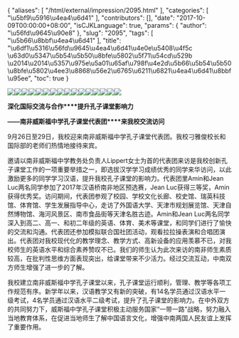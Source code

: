 {
    "aliases": [
        "/html/external/impression/2095.html"
    ],
    "categories": [
        "\u5bf9\u5916\u4ea4\u6d41"
    ],
    "contributors": [],
    "date": "2017-10-09T00:00:00+08:00",
    "isCJKLanguage": true,
    "params": {
        "author": "\u56fd\u9645\u90e8"
    },
    "slug": "2095",
    "tags": [
        "\u5b66\u8bbf\u4ea4\u6d41"
    ],
    "title": "\u6df1\u5316\u56fd\u9645\u4ea4\u6d41\u4e0e\u5408\u4f5c  \u63d0\u5347\u5b54\u5b50\u8bfe\u5802\u5f71\u54cd\u529b \u2014\u2014\u5357\u975e\u5a01\u65af\u798f\u4e2d\u5b66\u5b54\u5b50\u8bfe\u5802\u4ee3\u8868\u56e2\u6765\u6211\u6821\u4ea4\u6d41\u8bbf\u95ee",
    "toc": true
}

![](https://cdn.tfls.online/mirror/full/224f5a4b26b342eb8ee65a38a7f7378b9d60bc98.jpg)![](https://cdn.tfls.online/mirror/full/75c64ee920fccd9f4a5907ed9346af236fa30116.jpg)![](https://cdn.tfls.online/mirror/full/cccda98b70a02afec5c9c5a52f87470632816c28.jpg)![](https://cdn.tfls.online/mirror/full/1767ac6225475b075d3d6e92c20767a56936f85c.jpg)![](https://cdn.tfls.online/mirror/full/28df3562184ea74a90715eac62a8e812e3946510.jpg)![](https://cdn.tfls.online/mirror/full/8c3529b04f5f9cf173fc45d56d2c943727b18d9e.jpg)![](https://cdn.tfls.online/mirror/full/49875d3e4b31f04673fbd8044bb28b161216ca64.jpg)![](https://cdn.tfls.online/mirror/full/485e142ac9dc1736d42d98be16417ee7bea5b5b2.jpg)![](https://cdn.tfls.online/mirror/full/a8a7d98ca7b4778301670b870661643d67a1e8d1.jpg)![](https://cdn.tfls.online/mirror/full/c2e4bdb300881e847fa92f305eef56f57a04c0d2.jpg)![](https://cdn.tfls.online/mirror/full/16273ff2157f8b9fca74e0aefa29198c8a386723.jpg)![](https://cdn.tfls.online/mirror/full/1ca63a5e095f943b6ff8df8588276ec950c63b03.jpg)![](https://cdn.tfls.online/mirror/full/2cd57e4f7b22a71884cb8c896a2b416780b3e383.jpg)![](https://cdn.tfls.online/mirror/full/998bcde91513fd986771f103df141cdcfc0a4bfe.jpg)![](https://cdn.tfls.online/mirror/full/44439a4a8f4234f5aad09d6219737238cacdae29.jpg)![](https://cdn.tfls.online/mirror/full/c43ac2f2b0d089901ce4f8daff1814d22cb5502c.jpg)




  





**深化国际交流与合作****提升孔子课堂影响力**




**——****南非威斯福中学孔子课堂****代表团****来我校交流访问**









9月26日至29日，我校迎来南非威斯福中学孔子课堂代表团。我校刁雅俊校长和国际部的老师们热情地接待来宾。




邀请以南非威斯福中学教务处负责人Lippert女士为首的代表团来访是我校创新孔子课堂工作的一项重要举措之一，即选拔汉学学习成绩优秀的同学来华访问，以此激励更多的同学学习汉语，提升我校孔子课堂的影响力。代表团里Amin和Jean Luc两名同学参加了2017年汉语桥南非地区预选赛，Jean Luc获得三等奖，Amin获得优秀奖。访问期间，代表团参观了校园、学校文化长廊、校史馆、瑞英科技馆、体育馆、学生发展指导中心，走访了外国语大学、天津市规划展览馆、天津自然博物馆、海河风景区、南市食品街等天津名胜古迹。Amin和Jean Luc两名同学深入到高二、高一、和初二年级的英语、体育、美术等课堂，和同学们进行了愉快的交流和沟通。代表团还参加模拟联合国社团活动，观看拉拉操表演和合唱团演出。代表团对我校现代化的教学理念、教学方式、高新设备的应用羡慕不已，对我校师生的英语水平和综合素养赞叹不已。我们的师生认为此次来访的南非师生素质较高，在批判性思维方面表现突出，给课堂带来不少活力。经过交流互动，中南双方师生增强了进一步的了解。




我校建立南非威斯福中学孔子课堂以来，孔子课堂运行顺利，管理、教学等各项工作规范有序。新学年以来，汉语教学又有新的突破，有14名学员通过汉语水平一级考试，4名学员通过汉语水平二级考试，提升了孔子课堂的影响力。在中外双方的共同努力下，威斯福中学孔子课堂积极主动服务国家“一带一路”战略，努力融入当地教育体系，在促进当地师生了解中国语言文化，增强中南两国人民友谊上发挥了重要作用。




  



